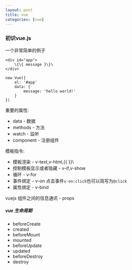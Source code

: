 ```yaml
---
layout: post
title: vue
categories: [vue]
---
```


### 初识vue.js

一个非常简单的例子

```
<div id="app">
    \{\{ message }\}\
</div>

new Vue({
    el: '#app'
    data: {
        message: 'hello world!'
    }
})

```

重要的属性:
* data - 数据
* methods - 方法
* watch - 监听
* component - 注册组件

模板指令:
* 模板渲染 - v-text,v-html,\{\{  }\}\
* 控制模板显示或者隐藏 - v-if,v-show
* 循环 - v-for
* 事件绑定 - v-on
点击事件`v-on:click`也可以简写为`@click`
* 属性绑定 - v-bind

vuejs 组件之间的信息通讯 - props


##### vue 生命周期

* beforeCreate
* created
* beforeMount
* mounted
* beforeUpdate
* updated
* beforeDestroy
* destroy